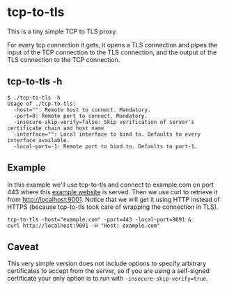 # tcp-to-tls

This is a tiny simple TCP to TLS proxy.

For every tcp connection it gets, it opens a TLS connection and pipes the input of the TCP connection to the TLS connection, and the output of the TLS connection to the TCP connection.

## tcp-to-tls -h

    $ ./tcp-to-tls -h
    Usage of ./tcp-to-tls:
      -host="": Remote host to connect. Mandatory.
      -port=0: Remote port to connect. Mandatory.
      -insecure-skip-verify=false: Skip verification of server's certificate chain and host name
      -interface="": Local interface to bind to. Defaults to every interface available.
      -local-port=-1: Remote port to bind to. Defaults to port-1.

## Example

In this example we'll use tcp-to-tls and connect to example.com on port 443 where this [example website](https://example.com) is served. Then we use curl to retrieve it from [http://localhost:9001](http://localhost:9091). Notice that we will get it using HTTP instead of HTTPS (because tcp-to-tls took care of wrapping the connection in TLS).

    tcp-to-tls -host="example.com" -port=443 -local-port=9091 &
    curl http://localhost:9091 -H "Host: example.com"

## Caveat

This very simple version does not include options to specify arbitrary certificates to accept from the server, so if you are using a self-signed certificate your only option is to run with `-insecure-skip-verify=true`.